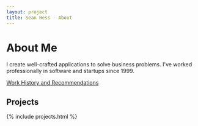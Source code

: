 ```yaml
---
layout: project
title: Sean Hess - About
---
```


About Me
========

I create well-crafted applications to solve business problems. I've worked professionally in software and startups since 1999.

[Work History and Recommendations](https://www.linkedin.com/in/seanhess)

<h2 id="projects">Projects</h2>
{% include projects.html %}

<br />
